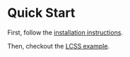 # Quick Start

First, follow the [installation instructions](install).

Then, checkout the [LCSS example](lcss-example).
